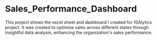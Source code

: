 # Sales_Performance_Dashboard
This project shows the excel sheet and dashboard I created for 10Alytics project. It was created to optimize sales across different states through insightful data analysis, enhancing the organization's sales performance.
